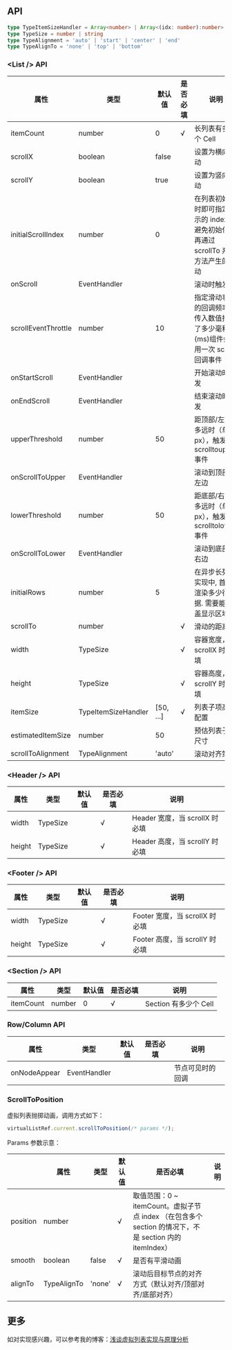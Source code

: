 ## API

```ts
type TypeItemSizeHandler = Array<number> | Array<(idx: number):number>
type TypeSize = number | string
type TypeAlignment = 'auto' | 'start' | 'center' | 'end'
type TypeAlignTo = 'none' | 'top' | 'bottom'
```

### \<List /> API

| 属性                | 类型                | 默认值    | 是否必填 | 说明                                                                               |
| ------------------- | ------------------- | --------- | -------- | ---------------------------------------------------------------------------------- |
| itemCount           | number              | 0         | √        | 长列表有多少个 Cell                                                                |
| scrollX             | boolean             | false     |          | 设置为横向滚动                                                                     |
| scrollY             | boolean             | true      |          | 设置为竖向滚动                                                                     |
| initialScrollIndex  | number              | 0         |          | 在列表初始化时即可指定显示的 index，避免初始化后再通过 scrollTo 系列方法产生的闪动 |
| onScroll            | EventHandler        |           |          | 滚动时触发                                                                         |
| scrollEventThrottle | number              | 10        |          | 指定滑动事件的回调频率，传入数值指定了多少毫秒(ms)组件会调用一次 scroll 回调事件   |
| onStartScroll       | EventHandler        |           |          | 开始滚动时触发                                                                     |
| onEndScroll         | EventHandler        |           |          | 结束滚动时触发                                                                     |
| upperThreshold      | number              | 50        |          | 距顶部/左边多远时（单位 px），触发 scrolltoupper 事件                              |
| onScrollToUpper     | EventHandler        |           |          | 滚动到顶部/左边                                                                    |
| lowerThreshold      | number              | 50        |          | 距底部/右边多远时（单位 px），触发 scrolltolower 事件                              |
| onScrollToLower     | EventHandler        |           |          | 滚动到底部/右边                                                                    |
| initialRows         | number              | 5         |          | 在异步长列表实现中, 首次渲染多少行数据. 需要能覆盖显示区域                         |
| scrollTo            | number              |           | √        | 滑动的距离                                                                         |
| width               | TypeSize            |           | √        | 容器宽度，当 scrollX 时必填                                                        |
| height              | TypeSize            |           | √        | 容器高度，当 scrollY 时必填                                                        |
| itemSize            | TypeItemSizeHandler | [50, ...] | √        | 列表子项高度配置                                                                   |
| estimatedItemSize   | number              | 50        |          | 预估列表子项尺寸                                                                   |
| scrollToAlignment   | TypeAlignment       | 'auto'    |          | 滚动对齐策略                                                                       |

### \<Header /> API

| 属性   | 类型     | 默认值 | 是否必填 | 说明                           |
| ------ | -------- | ------ | -------- | ------------------------------ |
| width  | TypeSize |        | √        | Header 宽度，当 scrollX 时必填 |
| height | TypeSize |        | √        | Header 高度，当 scrollY 时必填 |

### \<Footer /> API

| 属性   | 类型     | 默认值 | 是否必填 | 说明                           |
| ------ | -------- | ------ | -------- | ------------------------------ |
| width  | TypeSize |        | √        | Footer 宽度，当 scrollX 时必填 |
| height | TypeSize |        | √        | Footer 高度，当 scrollY 时必填 |

### \<Section /> API

| 属性      | 类型   | 默认值 | 是否必填 | 说明                  |
| --------- | ------ | ------ | -------- | --------------------- |
| itemCount | number | 0      | √        | Section 有多少个 Cell |

### Row/Column API

| 属性         | 类型         | 默认值 | 是否必填 | 说明             |
| ------------ | ------------ | ------ | -------- | ---------------- |
| onNodeAppear | EventHandler |        |          | 节点可见时的回调 |

### ScrollToPosition

虚拟列表抛掷动画，调用方式如下：

```js
virtualListRef.current.scrollToPosition(/* params */);
```

Params 参数示意：

|          | 属性        | 类型   | 默认值 | 是否必填                                                                                               | 说明 |
| -------- | ----------- | ------ | ------ | ------------------------------------------------------------------------------------------------------ | ---- |
| position | number      |        | √      | 取值范围：0 ~ itemCount。虚拟子节点 index （在包含多个 section 的情况下，不是 section 内的 itemIndex） |
| smooth   | boolean     | false  | √      | 是否有平滑动画                                                                                         |
| alignTo  | TypeAlignTo | 'none' | √      | 滚动后目标节点的对齐方式（默认对齐/顶部对齐/底部对齐）                                                 |

## 更多

如对实现感兴趣，可以参考我的博客：[浅谈虚拟列表实现与原理分析](https://www.yuque.com/sulirc/sea/ksli3t)
